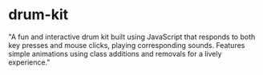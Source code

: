 # drum-kit
"A fun and interactive drum kit built using JavaScript that responds to both key presses and mouse clicks, playing corresponding sounds. Features simple animations using class additions and removals for a lively experience."
